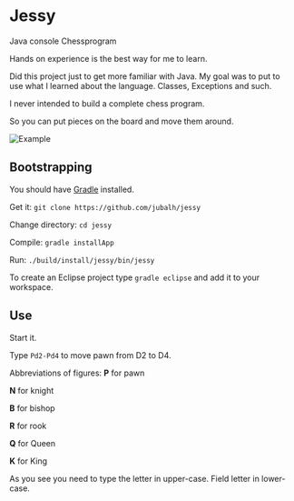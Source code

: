 # Jessy #

Java console Chessprogram

Hands on experience is the best way for me to learn.

Did this project just to get more familiar with Java.
My goal was to put to use what I learned about the language. Classes, Exceptions and such.

I never intended to build a complete chess program.

So you can put pieces on the board and move them around.

![Example](https://raw.github.com/jubalh/jessy/master/example.gif)

## Bootstrapping ##

You should have [Gradle](http://www.gradle.org/) installed.

Get it: `git clone https://github.com/jubalh/jessy`

Change directory: `cd jessy`

Compile: `gradle installApp`

Run: `./build/install/jessy/bin/jessy` 

To create an Eclipse project type `gradle eclipse` and add it to your workspace.

## Use ##

Start it.

Type `Pd2-Pd4`  to move pawn from D2 to D4.

Abbreviations of figures:
__P__ for pawn

__N__ for knight

__B__ for bishop

__R__ for rook

__Q__ for Queen

__K__ for King

As you see you need to type the letter in upper-case.
Field letter in lower-case.
